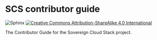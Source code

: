 # SCS contributor guide

![Sphinx](https://github.com/SovereignCloudStack/contributor-guide/workflows/Sphinx/badge.svg)
[![Creative Commons Attribution-ShareAlike 4.0 International](https://licensebuttons.net/l/by-sa/4.0/88x31.png)](http://creativecommons.org/licenses/by-sa/4.0/)

The Contributor Guide for the Sovereign Cloud Stack project.
